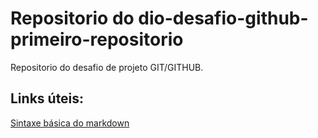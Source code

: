 # Repositorio do dio-desafio-github-primeiro-repositorio
 Repositorio do desafio de projeto GIT/GITHUB.

## Links úteis:
[Sintaxe básica do markdown](https://www.markdownguide.org/basic-syntax/)
